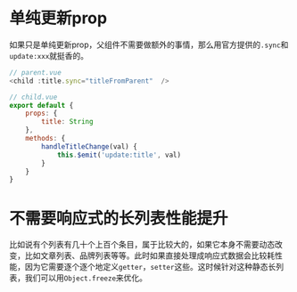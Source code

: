 # 单纯更新prop

如果只是单纯更新prop，父组件不需要做额外的事情，那么用官方提供的`.sync`和`update:xxx`就挺香的。

```js
// parent.vue
<child :title.sync="titleFromParent"  />
```
```js
// child.vue
export default {
    props: {
        title: String
    },
    methods: {
        handleTitleChange(val) {
            this.$emit('update:title', val)
        }
    }
}
```

# 不需要响应式的长列表性能提升

比如说有个列表有几十个上百个条目，属于比较大的，如果它本身不需要动态改变，比如文章列表、品牌列表等等。此时如果直接处理成响应式数据会比较耗性能，因为它需要逐个逐个地定义`getter`，`setter`这些。这时候针对这种静态长列表，我们可以用`Object.freeze`来优化。

```js
```